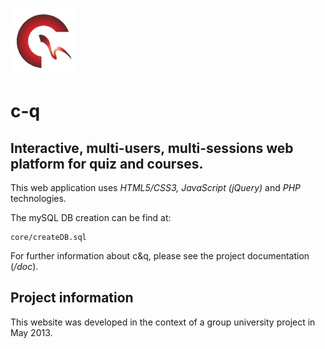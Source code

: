 ![c-q](design/images/logoicon.ico.jpg)
# c-q
## Interactive, multi-users, multi-sessions web platform for quiz and courses.

This web application uses *HTML5/CSS3, JavaScript (jQuery)* and *PHP* technologies. 

The mySQL DB creation can be find at: 
  
    core/createDB.sql

For further information about c&q, please see the project documentation (*/doc*).

## Project information		
This website was developed in the context of a group university project in May 2013. 
